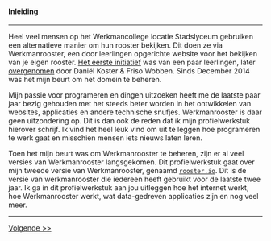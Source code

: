 #### Inleiding
---
Heel veel mensen op het Werkmancollege locatie Stadslyceum gebruiken een alternatieve manier om hun rooster bekijken. Dit doen ze via Werkmanrooster, een door leerlingen opgerichte website voor het bekijken van je eigen rooster. [Het eerste initiatief](http://web.archive.org/web/20101216064457/http://werkmanrooster.nl/) was van een paar leerlingen, later [overgenomen](http://web.archive.org/web/20140103031959/http://werkmanrooster.nl/) door Daniël Koster & Friso Wobben. Sinds December 2014 was het mijn beurt om het domein te beheren.

Mijn passie voor programeren en dingen uitzoeken heeft me de laatste paar jaar bezig gehouden met het steeds beter worden in het ontwikkelen van websites, applicaties en andere technische snufjes. Werkmanrooster is daar geen uitzondering op. Dit is dan ook de reden dat ik mijn profielwerkstuk hierover schrijf. Ik vind het heel leuk vind om uit te leggen hoe programeren te werk gaat en misschien mensen iets nieuws laten leren.

Toen het mijn beurt was om Werkmanrooster te beheren, zijn er al veel versies van Werkmanrooster langsgekomen. Dit profielwerkstuk gaat over mijn tweede versie van Werkmanrooster, genaamd [`rooster.io`](http://github.com/96aa48/rooster.io). Dit is de versie van werkmanrooster die iedereen heeft gebruikt voor de laatste twee jaar. Ik ga in dit profielwerkstuk aan jou uitleggen hoe het internet werkt, hoe Werkmanrooster werkt, wat data-gedreven applicaties zijn en nog veel meer.

---
[Volgende >>](/moeilijkheidsgraad)
